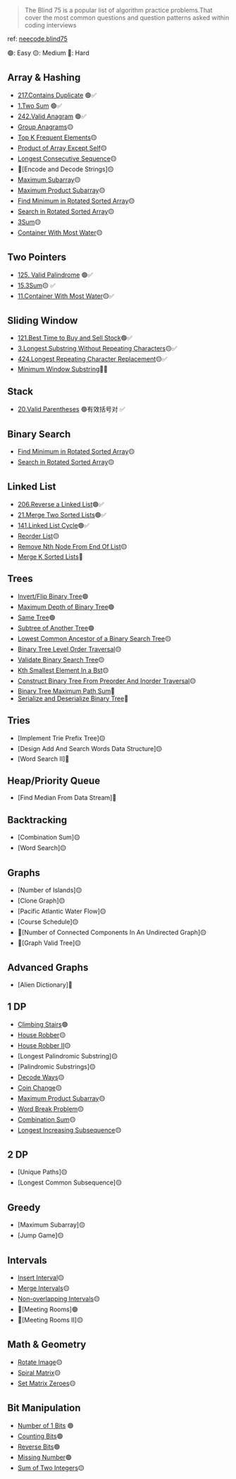 > The Blind 75 is a popular list of algorithm practice problems.That cover the most common questions and question patterns asked within coding interviews

ref: [neecode.blind75](https://neetcode.io/practice)

🟢: Easy
🟡: Medium
🔴: Hard

## Array & Hashing

- [217.Contains Duplicate](https://leetcode.com/problems/contains-duplicate/) 🟢✅
- [1.Two Sum](https://leetcode.com/problems/two-sum/) 🟢✅
- [242.Valid Anagram](https://leetcode.com/problems/valid-anagram/) 🟢✅
- [Group Anagrams](https://leetcode.com/problems/group-anagrams/)🟡
- [Top K Frequent Elements](https://leetcode.com/problems/top-k-frequent-elements/)🟡
- [Product of Array Except Self](https://leetcode.com/problems/product-of-array-except-self/)🟡
- [Longest Consecutive Sequence](https://leetcode.com/problems/longest-consecutive-sequence/)🟡
- 🔐[Encode and Decode Strings]🟡
- [Maximum Subarray](https://leetcode.com/problems/maximum-subarray/)🟡
- [Maximum Product Subarray](https://leetcode.com/problems/maximum-product-subarray/)🟡
- [Find Minimum in Rotated Sorted Array](https://leetcode.com/problems/find-minimum-in-rotated-sorted-array/)🟡
- [Search in Rotated Sorted Array](https://leetcode.com/problems/search-in-rotated-sorted-array/)🟡
- [3Sum](https://leetcode.com/problems/3sum/)🟡
- [Container With Most Water](https://leetcode.com/problems/container-with-most-water/)🟡

## Two Pointers

- [125. Valid Palindrome](https://leetcode.com/problems/valid-palindrome/) 🟢✅
- [15.3Sum](https://leetcode.com/problems/3sum/)🟡 ✅
- [11.Container With Most Water](https://leetcode.com/problems/container-with-most-water/)🟡✅

## Sliding Window

- [121.Best Time to Buy and Sell Stock](https://leetcode.com/problems/best-time-to-buy-and-sell-stock/)🟢✅
- [3.Longest Substring Without Repeating Characters](https://leetcode.com/problems/longest-substring-without-repeating-characters/)🟡✅
- [424.Longest Repeating Character Replacement](https://leetcode.com/problems/longest-repeating-character-replacement/)🟡✅
- [Minimum Window Substring](https://leetcode.com/problems/minimum-window-substring/)🔴✅

## Stack

- [20.Valid Parentheses](https://leetcode.com/problems/valid-parentheses/) 🟢有效括号对 ✅

## Binary Search

- [Find Minimum in Rotated Sorted Array](https://leetcode.com/problems/find-minimum-in-rotated-sorted-array/)🟡
- [Search in Rotated Sorted Array](https://leetcode.com/problems/search-in-rotated-sorted-array/)🟡

## Linked List

- [206.Reverse a Linked List](https://leetcode.com/problems/reverse-linked-list/)🟢✅
- [21.Merge Two Sorted Lists](https://leetcode.com/problems/merge-two-sorted-lists/)🟢✅
- [141.Linked List Cycle](https://leetcode.com/problems/linked-list-cycle/)🟢✅
- [Reorder List](https://leetcode.com/problems/reorder-list/)🟡
- [Remove Nth Node From End Of List](https://leetcode.com/problems/remove-nth-node-from-end-of-list/)🟡
- [Merge K Sorted Lists](https://leetcode.com/problems/merge-k-sorted-lists/)🔴

## Trees

- [Invert/Flip Binary Tree](https://leetcode.com/problems/invert-binary-tree/)🟢
- [Maximum Depth of Binary Tree](https://leetcode.com/problems/maximum-depth-of-binary-tree/)🟢
- [Same Tree](https://leetcode.com/problems/same-tree/)🟢
- [Subtree of Another Tree](https://leetcode.com/problems/subtree-of-another-tree/)🟢
- [Lowest Common Ancestor of a Binary Search Tree](https://leetcode.com/problems/lowest-common-ancestor-of-a-binary-search-tree/)🟡
- [Binary Tree Level Order Traversal](https://leetcode.com/problems/binary-tree-level-order-traversal/)🟡
- [Validate Binary Search Tree](https://leetcode.com/problems/validate-binary-search-tree/)🟡
- [Kth Smallest Element In a Bst](https://leetcode.com/problems/kth-smallest-element-in-a-bst/)🟡
- [Construct Binary Tree From Preorder And Inorder Traversal](https://leetcode.com/problems/construct-binary-tree-from-preorder-and-inorder-traversal/)🟡
- [Binary Tree Maximum Path Sum](https://leetcode.com/problems/binary-tree-maximum-path-sum/)🔴
- [Serialize and Deserialize Binary Tree](https://leetcode.com/problems/serialize-and-deserialize-binary-tree/)🔴

## Tries

- [Implement Trie Prefix Tree]🟡
- [Design Add And Search Words Data Structure]🟡
- [Word Search II]🔴

## Heap/Priority Queue

- [Find Median From Data Stream]🔴

## Backtracking

- [Combination Sum]🟡
- [Word Search]🟡

## Graphs

- [Number of Islands]🟡
- [Clone Graph]🟡
- [Pacific Atlantic Water Flow]🟡
- [Course Schedule]🟡
- 🔐[Number of Connected Components In An Undirected Graph]🟡
- 🔐[Graph Valid Tree]🟡

## Advanced Graphs

- [Alien Dictionary]🔴

## 1 DP

- [Climbing Stairs](https://leetcode.com/problems/climbing-stairs/)🟢
- [House Robber](https://leetcode.com/problems/house-robber/)🟡
- [House Robber II](https://leetcode.com/problems/house-robber-ii/)🟡
- [Longest Palindromic Substring]🟡
- [Palindromic Substrings]🟡
- [Decode Ways](https://leetcode.com/problems/decode-ways/)🟡
- [Coin Change](https://leetcode.com/problems/coin-change/)🟡
- [Maximum Product Subarray](https://leetcode.com/problems/maximum-product-subarray/)🟡
- [Word Break Problem](https://leetcode.com/problems/word-break/)🟡
- [Combination Sum](https://leetcode.com/problems/combination-sum-iv/)🟡
- [Longest Increasing Subsequence](https://leetcode.com/problems/longest-increasing-subsequence/)🟡

## 2 DP

- [Unique Paths]🟡
- [Longest Common Subsequence]🟡

## Greedy

- [Maximum Subarray]🟡
- [Jump Game]🟡

## Intervals

- [Insert Interval](https://leetcode.com/problems/insert-interval/)🟡
- [Merge Intervals](https://leetcode.com/problems/merge-intervals/)🟡
- [Non-overlapping Intervals](https://leetcode.com/problems/non-overlapping-intervals/)🟡
- 🔐[Meeting Rooms]🟢
- 🔐[Meeting Rooms II]🟡

## Math & Geometry

- [Rotate Image](https://leetcode.com/problems/rotate-image/)🟡
- [Spiral Matrix](https://leetcode.com/problems/spiral-matrix/)🟡
- [Set Matrix Zeroes](https://leetcode.com/problems/set-matrix-zeroes/)🟡

## Bit Manipulation

- [Number of 1 Bits](https://leetcode.com/problems/number-of-1-bits/) 🟢
- [Counting Bits](https://leetcode.com/problems/counting-bits/)🟢
- [Reverse Bits](https://leetcode.com/problems/reverse-bits/)🟢
- [Missing Number](https://leetcode.com/problems/missing-number/)🟢
- [Sum of Two Integers](https://leetcode.com/problems/sum-of-two-integers/)🟡
